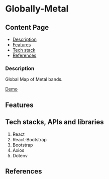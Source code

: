 # Globally-Metal

## Content Page

- [Description](#description)
- [Features](#features)
- [Tech stack](#techstacks)
- [References](#references)

### Description

Global Map of Metal bands.

[Demo]()

## Features

## Tech stacks, APIs and libraries

1. React
2. React-Bootstrap
3. Bootstrap
4. Axios
5. Dotenv

## References
